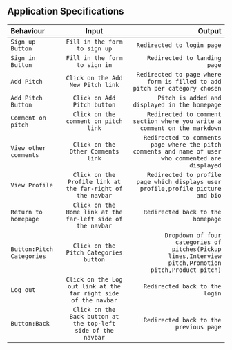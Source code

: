 ## Application Specifications

| Behaviour | Input | Output |
| :---         |     :---:      |          ---: |
| `Sign up Button`  | `Fill in the form to sign up`     | `Redirected to login page`   |
|`Sign in Button`     | `Fill in the form to sign in`       | `Redirected to landing page`   |
| `Add Pitch`  | `Click on the Add New Pitch link`     | `Redirected to page where form is filled to add pitch per category chosen`   |
| `Add Pitch Button`     | `Click on Add Pitch button`       | `Pitch is added and displayed in the homepage` |
| `Comment on pitch`  | `Click on the comment on pitch link`     | `Redirected to comment section where you write a comment on the markdown`   |
| `View other comments`     | `Click on the Other Comments link`       | `Redirected to comments page where the pitch comments and name of user who commented are displayed` |
| `View Profile`     | `Click on the Profile link at the far-right of the navbar`       | `Redirected to profile page which displays user profile,profile picture and bio` |
| `Return to homepage`     | `Click on the Home link at the far-left side of the navbar`       | `Redirected back to the homepage` |
| `Button:Pitch Categories`     | `Click on the Pitch Categories button`       | `Dropdown of four categories of pitches(Pickup lines,Interview pitch,Promotion pitch,Product pitch)` |
| `Log out`     | `Click on the Log out link at the far right side of the navbar`       | `Redirected back to the login` |
| `Button:Back`     | `Click on the Back button at the top-left side of the navbar`       | `Redirected back to the previous page` |